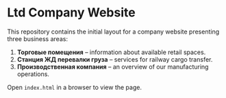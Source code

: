 # Ltd Company Website

This repository contains the initial layout for a company website presenting three business areas:

1. **Торговые помещения** – information about available retail spaces.
2. **Станция ЖД перевалки груза** – services for railway cargo transfer.
3. **Производственная компания** – an overview of our manufacturing operations.

Open `index.html` in a browser to view the page.
